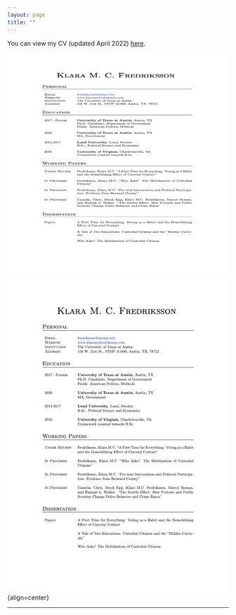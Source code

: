 ```yaml
---
layout: page
title: ""
---
```


You can view my CV (updated April 2022) [here](assets/Fredriksson_cv_0422.pdf).

<img src="/assets/Fredriksson_cv_0422.png" alt="Fredriksson_cv" style="height: 500px; width:500px;" align=center />

![some discription](/assets/Fredriksson_cv_0422.png "CV"){align=center}

---
